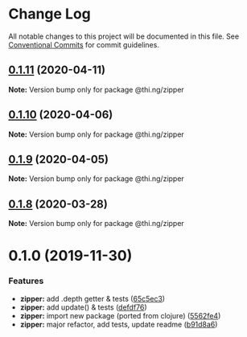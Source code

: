 # Change Log

All notable changes to this project will be documented in this file.
See [Conventional Commits](https://conventionalcommits.org) for commit guidelines.

## [0.1.11](https://github.com/thi-ng/umbrella/compare/@thi.ng/zipper@0.1.10...@thi.ng/zipper@0.1.11) (2020-04-11)

**Note:** Version bump only for package @thi.ng/zipper





## [0.1.10](https://github.com/thi-ng/umbrella/compare/@thi.ng/zipper@0.1.9...@thi.ng/zipper@0.1.10) (2020-04-06)

**Note:** Version bump only for package @thi.ng/zipper





## [0.1.9](https://github.com/thi-ng/umbrella/compare/@thi.ng/zipper@0.1.8...@thi.ng/zipper@0.1.9) (2020-04-05)

**Note:** Version bump only for package @thi.ng/zipper





## [0.1.8](https://github.com/thi-ng/umbrella/compare/@thi.ng/zipper@0.1.7...@thi.ng/zipper@0.1.8) (2020-03-28)

**Note:** Version bump only for package @thi.ng/zipper





# 0.1.0 (2019-11-30)

### Features

* **zipper:** add .depth getter & tests ([65c5ec3](https://github.com/thi-ng/umbrella/commit/65c5ec30601b0229d6760854a8f1d817f4236b1d))
* **zipper:** add update() & tests ([defdf76](https://github.com/thi-ng/umbrella/commit/defdf762b10350f0ce3e2b7d81f097c44f4e0223))
* **zipper:** import new package (ported from clojure) ([5562fe4](https://github.com/thi-ng/umbrella/commit/5562fe47927e046e419e7c96ad9b2ef43e2eb818))
* **zipper:** major refactor, add tests, update readme ([b91d8a6](https://github.com/thi-ng/umbrella/commit/b91d8a6047d30e4cddf10d1bfb0e929881ebfe34))
